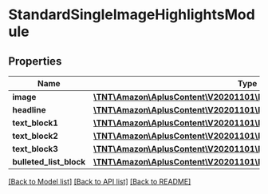 # StandardSingleImageHighlightsModule

## Properties
Name | Type | Description | Notes
------------ | ------------- | ------------- | -------------
**image** | [**\TNT\Amazon\AplusContent\V20201101\Model\ImageComponent**](ImageComponent.md) |  | [optional] 
**headline** | [**\TNT\Amazon\AplusContent\V20201101\Model\TextComponent**](TextComponent.md) |  | [optional] 
**text_block1** | [**\TNT\Amazon\AplusContent\V20201101\Model\StandardTextBlock**](StandardTextBlock.md) |  | [optional] 
**text_block2** | [**\TNT\Amazon\AplusContent\V20201101\Model\StandardTextBlock**](StandardTextBlock.md) |  | [optional] 
**text_block3** | [**\TNT\Amazon\AplusContent\V20201101\Model\StandardTextBlock**](StandardTextBlock.md) |  | [optional] 
**bulleted_list_block** | [**\TNT\Amazon\AplusContent\V20201101\Model\StandardHeaderTextListBlock**](StandardHeaderTextListBlock.md) |  | [optional] 

[[Back to Model list]](../README.md#documentation-for-models) [[Back to API list]](../README.md#documentation-for-api-endpoints) [[Back to README]](../README.md)


